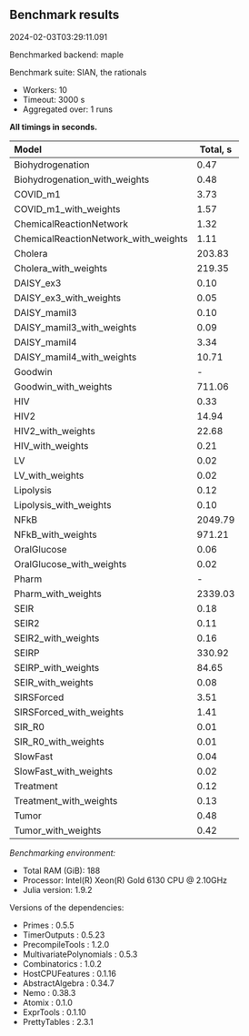 ## Benchmark results

2024-02-03T03:29:11.091

Benchmarked backend: maple

Benchmark suite: SIAN, the rationals

- Workers: 10
- Timeout: 3000 s
- Aggregated over: 1 runs

**All timings in seconds.**

|Model|Total, s|
|:----|---|
|Biohydrogenation|0.47|
|Biohydrogenation_with_weights|0.48|
|COVID_m1|3.73|
|COVID_m1_with_weights|1.57|
|ChemicalReactionNetwork|1.32|
|ChemicalReactionNetwork_with_weights|1.11|
|Cholera|203.83|
|Cholera_with_weights|219.35|
|DAISY_ex3|0.10|
|DAISY_ex3_with_weights|0.05|
|DAISY_mamil3|0.10|
|DAISY_mamil3_with_weights|0.09|
|DAISY_mamil4|3.34|
|DAISY_mamil4_with_weights|10.71|
|Goodwin| - |
|Goodwin_with_weights|711.06|
|HIV|0.33|
|HIV2|14.94|
|HIV2_with_weights|22.68|
|HIV_with_weights|0.21|
|LV|0.02|
|LV_with_weights|0.02|
|Lipolysis|0.12|
|Lipolysis_with_weights|0.10|
|NFkB|2049.79|
|NFkB_with_weights|971.21|
|OralGlucose|0.06|
|OralGlucose_with_weights|0.02|
|Pharm| - |
|Pharm_with_weights|2339.03|
|SEIR|0.18|
|SEIR2|0.11|
|SEIR2_with_weights|0.16|
|SEIRP|330.92|
|SEIRP_with_weights|84.65|
|SEIR_with_weights|0.08|
|SIRSForced|3.51|
|SIRSForced_with_weights|1.41|
|SIR_R0|0.01|
|SIR_R0_with_weights|0.01|
|SlowFast|0.04|
|SlowFast_with_weights|0.02|
|Treatment|0.12|
|Treatment_with_weights|0.13|
|Tumor|0.48|
|Tumor_with_weights|0.42|

*Benchmarking environment:*

* Total RAM (GiB): 188
* Processor: Intel(R) Xeon(R) Gold 6130 CPU @ 2.10GHz
* Julia version: 1.9.2

Versions of the dependencies:

* Primes : 0.5.5
* TimerOutputs : 0.5.23
* PrecompileTools : 1.2.0
* MultivariatePolynomials : 0.5.3
* Combinatorics : 1.0.2
* HostCPUFeatures : 0.1.16
* AbstractAlgebra : 0.34.7
* Nemo : 0.38.3
* Atomix : 0.1.0
* ExprTools : 0.1.10
* PrettyTables : 2.3.1
